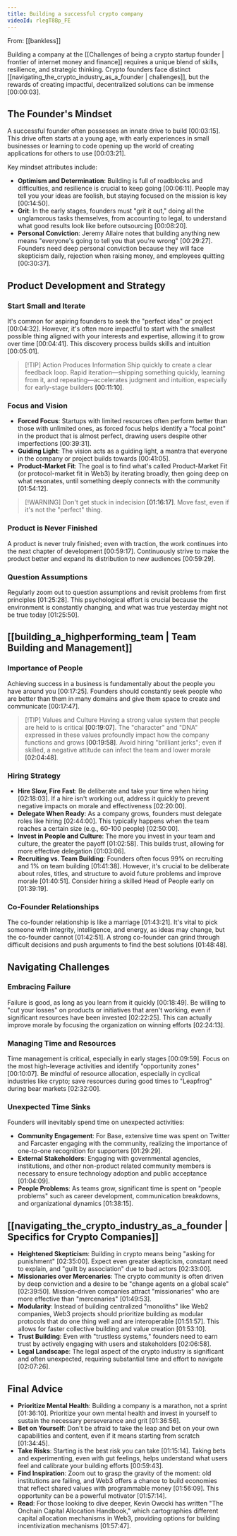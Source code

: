 ```yaml
---
title: Building a successful crypto company
videoId: rlegT8Bp_FE
---
```


From: [[bankless]] <br/> 

Building a company at the [[Challenges of being a crypto startup founder | frontier of internet money and finance]] requires a unique blend of skills, resilience, and strategic thinking. Crypto founders face distinct [[navigating_the_crypto_industry_as_a_founder | challenges]], but the rewards of creating impactful, decentralized solutions can be immense <a class="yt-timestamp" data-t="00:00:03">[00:00:03]</a>.

## The Founder's Mindset

A successful founder often possesses an innate drive to build <a class="yt-timestamp" data-t="00:03:15">[00:03:15]</a>. This drive often starts at a young age, with early experiences in small businesses or learning to code opening up the world of creating applications for others to use <a class="yt-timestamp" data-t="00:03:21">[00:03:21]</a>.

Key mindset attributes include:
*   **Optimism and Determination**: Building is full of roadblocks and difficulties, and resilience is crucial to keep going <a class="yt-timestamp" data-t="00:06:11">[00:06:11]</a>. People may tell you your ideas are foolish, but staying focused on the mission is key <a class="yt-timestamp" data-t="00:14:50">[00:14:50]</a>.
*   **Grit**: In the early stages, founders must "grit it out," doing all the unglamorous tasks themselves, from accounting to legal, to understand what good results look like before outsourcing <a class="yt-timestamp" data-t="00:08:20">[00:08:20]</a>.
*   **Personal Conviction**: Jeremy Allaire notes that building anything new means "everyone's going to tell you that you're wrong" <a class="yt-timestamp" data-t="00:29:27">[00:29:27]</a>. Founders need deep personal conviction because they will face skepticism daily, rejection when raising money, and employees quitting <a class="yt-timestamp" data-t="00:30:37">[00:30:37]</a>.

## Product Development and Strategy

### Start Small and Iterate
It's common for aspiring founders to seek the "perfect idea" or project <a class="yt-timestamp" data-t="00:04:32">[00:04:32]</a>. However, it's often more impactful to start with the smallest possible thing aligned with your interests and expertise, allowing it to grow over time <a class="yt-timestamp" data-t="00:04:41">[00:04:41]</a>. This discovery process builds skills and intuition <a class="yt-timestamp" data-t="00:05:01">[00:05:01]</a>.

> [!TIP] Action Produces Information
> Ship quickly to create a clear feedback loop. Rapid iteration—shipping something quickly, learning from it, and repeating—accelerates judgment and intuition, especially for early-stage builders <a class="yt-timestamp" data-t="00:11:10">[00:11:10]</a>.

### Focus and Vision
*   **Forced Focus**: Startups with limited resources often perform better than those with unlimited ones, as forced focus helps identify a "focal point" in the product that is almost perfect, drawing users despite other imperfections <a class="yt-timestamp" data-t="00:39:31">[00:39:31]</a>.
*   **Guiding Light**: The vision acts as a guiding light, a mantra that everyone in the company or project builds towards <a class="yt-timestamp" data-t="00:41:05">[00:41:05]</a>.
*   **Product-Market Fit**: The goal is to find what's called Product-Market Fit (or protocol-market fit in Web3) by iterating broadly, then going deep on what resonates, until something deeply connects with the community <a class="yt-timestamp" data-t="01:54:12">[01:54:12]</a>.

> [!WARNING] Don't get stuck in indecision <a class="yt-timestamp" data-t="01:16:17">[01:16:17]</a>. Move fast, even if it's not the "perfect" thing.

### Product is Never Finished
A product is never truly finished; even with traction, the work continues into the next chapter of development <a class="yt-timestamp" data-t="00:59:17">[00:59:17]</a>. Continuously strive to make the product better and expand its distribution to new audiences <a class="yt-timestamp" data-t="00:59:29">[00:59:29]</a>.

### Question Assumptions
Regularly zoom out to question assumptions and revisit problems from first principles <a class="yt-timestamp" data-t="01:25:28">[01:25:28]</a>. This psychological effort is crucial because the environment is constantly changing, and what was true yesterday might not be true today <a class="yt-timestamp" data-t="01:25:50">[01:25:50]</a>.

## [[building_a_highperforming_team | Team Building and Management]]

### Importance of People
Achieving success in a business is fundamentally about the people you have around you <a class="yt-timestamp" data-t="00:17:25">[00:17:25]</a>. Founders should constantly seek people who are better than them in many domains and give them space to create and communicate <a class="yt-timestamp" data-t="00:17:47">[00:17:47]</a>.

> [!TIP] Values and Culture
> Having a strong value system that people are held to is critical <a class="yt-timestamp" data-t="00:19:07">[00:19:07]</a>. The "character" and "DNA" expressed in these values profoundly impact how the company functions and grows <a class="yt-timestamp" data-t="00:19:58">[00:19:58]</a>. Avoid hiring "brilliant jerks"; even if skilled, a negative attitude can infect the team and lower morale <a class="yt-timestamp" data-t="02:04:48">[02:04:48]</a>.

### Hiring Strategy
*   **Hire Slow, Fire Fast**: Be deliberate and take your time when hiring <a class="yt-timestamp" data-t="02:18:03">[02:18:03]</a>. If a hire isn't working out, address it quickly to prevent negative impacts on morale and effectiveness <a class="yt-timestamp" data-t="02:20:00">[02:20:00]</a>.
*   **Delegate When Ready**: As a company grows, founders must delegate roles like hiring <a class="yt-timestamp" data-t="02:44:00">[02:44:00]</a>. This typically happens when the team reaches a certain size (e.g., 60-100 people) <a class="yt-timestamp" data-t="02:50:00">[02:50:00]</a>.
*   **Invest in People and Culture**: The more you invest in your team and culture, the greater the payoff <a class="yt-timestamp" data-t="01:02:58">[01:02:58]</a>. This builds trust, allowing for more effective delegation <a class="yt-timestamp" data-t="01:03:06">[01:03:06]</a>.
*   **Recruiting vs. Team Building**: Founders often focus 99% on recruiting and 1% on team building <a class="yt-timestamp" data-t="01:41:38">[01:41:38]</a>. However, it's crucial to be deliberate about roles, titles, and structure to avoid future problems and improve morale <a class="yt-timestamp" data-t="01:40:51">[01:40:51]</a>. Consider hiring a skilled Head of People early on <a class="yt-timestamp" data-t="01:39:19">[01:39:19]</a>.

### Co-Founder Relationships
The co-founder relationship is like a marriage <a class="yt-timestamp" data-t="01:43:21">[01:43:21]</a>. It's vital to pick someone with integrity, intelligence, and energy, as ideas may change, but the co-founder cannot <a class="yt-timestamp" data-t="01:42:51">[01:42:51]</a>. A strong co-founder can grind through difficult decisions and push arguments to find the best solutions <a class="yt-timestamp" data-t="01:48:48">[01:48:48]</a>.

## Navigating Challenges

### Embracing Failure
Failure is good, as long as you learn from it quickly <a class="yt-timestamp" data-t="00:18:49">[00:18:49]</a>. Be willing to "cut your losses" on products or initiatives that aren't working, even if significant resources have been invested <a class="yt-timestamp" data-t="02:22:25">[02:22:25]</a>. This can actually improve morale by focusing the organization on winning efforts <a class="yt-timestamp" data-t="02:24:13">[02:24:13]</a>.

### Managing Time and Resources
Time management is critical, especially in early stages <a class="yt-timestamp" data-t="00:09:59">[00:09:59]</a>. Focus on the most high-leverage activities and identify "opportunity zones" <a class="yt-timestamp" data-t="00:10:07">[00:10:07]</a>. Be mindful of resource allocation, especially in cyclical industries like crypto; save resources during good times to "Leapfrog" during bear markets <a class="yt-timestamp" data-t="02:32:00">[02:32:00]</a>.

### Unexpected Time Sinks
Founders will inevitably spend time on unexpected activities:
*   **Community Engagement**: For Base, extensive time was spent on Twitter and Farcaster engaging with the community, realizing the importance of one-to-one recognition for supporters <a class="yt-timestamp" data-t="01:29:29">[01:29:29]</a>.
*   **External Stakeholders**: Engaging with governmental agencies, institutions, and other non-product related community members is necessary to ensure technology adoption and public acceptance <a class="yt-timestamp" data-t="01:04:09">[01:04:09]</a>.
*   **People Problems**: As teams grow, significant time is spent on "people problems" such as career development, communication breakdowns, and organizational dynamics <a class="yt-timestamp" data-t="01:38:15">[01:38:15]</a>.

## [[navigating_the_crypto_industry_as_a_founder | Specifics for Crypto Companies]]

*   **Heightened Skepticism**: Building in crypto means being "asking for punishment" <a class="yt-timestamp" data-t="02:35:00">[02:35:00]</a>. Expect even greater skepticism, constant need to explain, and "guilt by association" due to bad actors <a class="yt-timestamp" data-t="02:33:00">[02:33:00]</a>.
*   **Missionaries over Mercenaries**: The crypto community is often driven by deep conviction and a desire to be "change agents on a global scale" <a class="yt-timestamp" data-t="02:39:50">[02:39:50]</a>. Mission-driven companies attract "missionaries" who are more effective than "mercenaries" <a class="yt-timestamp" data-t="01:49:53">[01:49:53]</a>.
*   **Modularity**: Instead of building centralized "monoliths" like Web2 companies, Web3 projects should prioritize building as modular protocols that do one thing well and are interoperable <a class="yt-timestamp" data-t="01:51:57">[01:51:57]</a>. This allows for faster collective building and value creation <a class="yt-timestamp" data-t="01:53:10">[01:53:10]</a>.
*   **Trust Building**: Even with "trustless systems," founders need to earn trust by actively engaging with users and stakeholders <a class="yt-timestamp" data-t="02:06:58">[02:06:58]</a>.
*   **Legal Landscape**: The legal aspect of the crypto industry is significant and often unexpected, requiring substantial time and effort to navigate <a class="yt-timestamp" data-t="02:07:26">[02:07:26]</a>.

## Final Advice

*   **Prioritize Mental Health**: Building a company is a marathon, not a sprint <a class="yt-timestamp" data-t="01:36:10">[01:36:10]</a>. Prioritize your own mental health and invest in yourself to sustain the necessary perseverance and grit <a class="yt-timestamp" data-t="01:36:56">[01:36:56]</a>.
*   **Bet on Yourself**: Don't be afraid to take the leap and bet on your own capabilities and content, even if it means starting from scratch <a class="yt-timestamp" data-t="01:34:45">[01:34:45]</a>.
*   **Take Risks**: Starting is the best risk you can take <a class="yt-timestamp" data-t="01:15:14">[01:15:14]</a>. Taking bets and experimenting, even with gut feelings, helps understand what users feel and calibrate your building efforts <a class="yt-timestamp" data-t="00:59:43">[00:59:43]</a>.
*   **Find Inspiration**: Zoom out to grasp the gravity of the moment: old institutions are failing, and Web3 offers a chance to build economies that reflect shared values with programmable money <a class="yt-timestamp" data-t="01:56:09">[01:56:09]</a>. This opportunity can be a powerful motivator <a class="yt-timestamp" data-t="01:57:14">[01:57:14]</a>.
*   **Read**: For those looking to dive deeper, Kevin Owocki has written "The Onchain Capital Allocation Handbook," which cartographies different capital allocation mechanisms in Web3, providing options for building incentivization mechanisms <a class="yt-timestamp" data-t="01:57:47">[01:57:47]</a>.